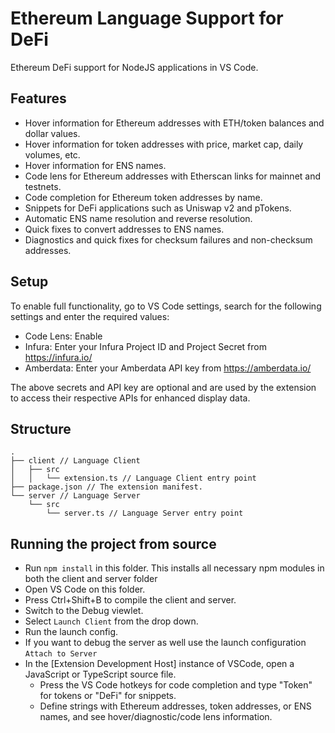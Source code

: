 # Ethereum Language Support for DeFi

Ethereum DeFi support for NodeJS applications in VS Code.

## Features

- Hover information for Ethereum addresses with ETH/token balances and dollar values.
- Hover information for token addresses with price, market cap, daily volumes, etc.
- Hover information for ENS names.
- Code lens for Ethereum addresses with Etherscan links for mainnet and testnets.
- Code completion for Ethereum token addresses by name.
- Snippets for DeFi applications such as Uniswap v2 and pTokens.
- Automatic ENS name resolution and reverse resolution.
- Quick fixes to convert addresses to ENS names.
- Diagnostics and quick fixes for checksum failures and non-checksum addresses.

## Setup

To enable full functionality, go to VS Code settings, search for the following settings and enter the required values:
- Code Lens: Enable
- Infura: Enter your Infura Project ID and Project Secret from https://infura.io/
- Amberdata: Enter your Amberdata API key from https://amberdata.io/

The above secrets and API key are optional and are used by the extension to access their respective APIs for enhanced display data.

## Structure

```
.
├── client // Language Client
│   ├── src
│   │   └── extension.ts // Language Client entry point
├── package.json // The extension manifest.
└── server // Language Server
    └── src
        └── server.ts // Language Server entry point
```

## Running the project from source

- Run `npm install` in this folder. This installs all necessary npm modules in both the client and server folder
- Open VS Code on this folder.
- Press Ctrl+Shift+B to compile the client and server.
- Switch to the Debug viewlet.
- Select `Launch Client` from the drop down.
- Run the launch config.
- If you want to debug the server as well use the launch configuration `Attach to Server`
- In the [Extension Development Host] instance of VSCode, open a JavaScript or TypeScript source file.
  - Press the VS Code hotkeys for code completion and type "Token" for tokens or "DeFi" for snippets.
  - Define strings with Ethereum addresses, token addresses, or ENS names, and see hover/diagnostic/code lens information.
